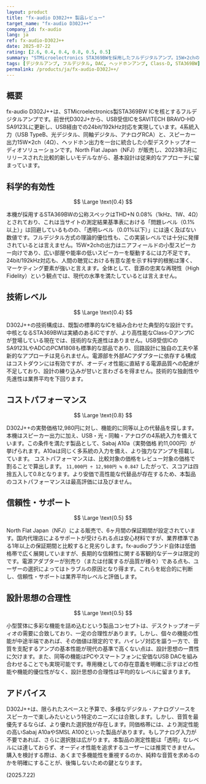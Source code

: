```yaml
---
layout: product
title: "fx-audio D302J++ 製品レビュー"
target_name: "fx-audio D302J++"
company_id: fx-audio
lang: ja
ref: fx-audio-D302J++
date: 2025-07-22
rating: [2.6, 0.4, 0.4, 0.8, 0.5, 0.5]
summary: "STMicroelectronics STA369BWを採用したフルデジタルアンプ。15W×2chの出力で、4系統入力（USB/光/同軸/アナログ）を備えるが、測定性能では現代基準に劣り、技術的優位性も限定的。"
tags: [デジタルアンプ, フルデジタル, DAC, ヘッドホンアンプ, Class-D, STA369BW]
permalink: /products/ja/fx-audio-D302J++/
---
```


## 概要

fx-audio D302J++は、STMicroelectronics製STA369BW ICを核とするフルデジタルアンプです。前世代D302J+から、USB受信ICをSAVITECH BRAVO-HD SA9123Lに更新し、USB経由での24bit/192kHz対応を実現しています。4系統入力（USB TypeB、光デジタル、同軸デジタル、アナログRCA）と、スピーカー出力15W×2ch（4Ω）、ヘッドホン出力を一台に統合した小型デスクトップオーディオソリューションです。North Flat Japan（NFJ）が販売し、2023年3月にリリースされた比較的新しいモデルながら、基本設計は従来的なアプローチに留まっています。

## 科学的有効性

$$ \Large \text{0.4} $$

本機が採用するSTA369BWの公称スペックはTHD+N 0.08%（1kHz、1W、4Ω）とされており、これは当サイトの測定結果基準表における「問題レベル（0.1%以上）」は回避しているものの、「透明レベル（0.01%以下）」には遠く及ばない数値です。フルデジタル方式の理論的優位性も、この実装レベルでは十分に発揮されているとは言えません。15W×2chの出力はニアフィールドの小型スピーカー向けであり、広い部屋や能率の低いスピーカーを駆動するには力不足です。24bit/192kHz対応も、人間の聴覚における有意な差を示す科学的根拠は薄く、マーケティング要素が強いと言えます。全体として、音源の忠実な再現性（High Fidelity）という観点では、現代の水準を満たしているとは言えません。

## 技術レベル

$$ \Large \text{0.4} $$

D302J++の技術構成は、既製の標準的なICを組み合わせた典型的な設計です。中核となるSTA369BWは実績のあるICですが、より高性能なClass-DアンプICが登場している現在では、技術的な先進性はありません。USB受信ICのSA9123LやADCのPCM1808も標準的な部品であり、回路設計に独自の工夫や革新的なアプローチは見られません。電源部を外部ACアダプターに依存する構成はコストダウンには有効ですが、オーディオ性能に直結する電源品質への配慮が不足しており、設計の練り込みが甘いと言わざるを得ません。技術的な独創性や先進性は業界平均を下回ります。

## コストパフォーマンス

$$ \Large \text{0.8} $$

D302J++の実勢価格12,980円に対し、機能的に同等以上の代替品を探します。本機はスピーカー出力に加え、USB・光・同軸・アナログの4系統入力を備えています。この条件を満たす製品として、Sabaj A10a（実勢価格 約11,000円）が挙げられます。A10aは同じく多系統の入力を備え、より強力なアンプを搭載しています。
コストパフォーマンスは、比較対象の価格をレビュー対象の価格で割ることで算出します。
`11,000円 ÷ 12,980円 ≒ 0.847`
したがって、スコアは四捨五入して0.8となります。より安価で高性能な代替品が存在するため、本製品のコストパフォーマンスは最高評価には及びません。

## 信頼性・サポート

$$ \Large \text{0.5} $$

North Flat Japan（NFJ）による販売で、6ヶ月間の保証期間が設定されています。国内代理店によるサポートが受けられる点は安心材料ですが、業界標準である1年以上の保証期間と比較すると見劣りします。fx-audioブランド自体は低価格帯で広く展開していますが、長期的な信頼性に関する客観的なデータは限定的です。電源アダプターが別売り（または付属するが品質が様々）である点も、ユーザーの選択によってはトラブルの原因となり得ます。これらを総合的に判断し、信頼性・サポートは業界平均レベルと評価します。

## 設計思想の合理性

$$ \Large \text{0.5} $$

小型筐体に多彩な機能を詰め込むという製品コンセプトは、デスクトップオーディオの需要に合致しており、一定の合理性があります。しかし、個々の機能の性能が中途半端であれば、その価値は限定的です。ハイレゾ対応を謳う一方で、音質を支配するアンプの基本性能が現代の基準で高くない点は、設計思想の一貫性に欠けます。また、同等の機能はPCやスマートフォンに安価なUSB DACを組み合わせることでも実現可能です。専用機としての存在意義を明確に示すほどの性能や機能的優位性がなく、設計思想の合理性は平均的なレベルに留まります。

## アドバイス

D302J++は、限られたスペースと予算で、多様なデジタル・アナログソースをスピーカーで楽しみたいという特定のニーズには合致します。しかし、音質を最優先するならば、より優れた選択肢が存在します。同価格帯には、より測定性能の高いSabaj A10aやSMSL A100といった製品があります。もしアナログ入力が不要であれば、さらに選択肢は広がります。本製品の測定性能は「透明」なレベルには達しておらず、オーディオ性能を追求するユーザーには推奨できません。購入を検討する際は、あくまで多機能性を重視するのか、純粋な音質を求めるのかを明確にすることが、後悔しないための鍵となります。

(2025.7.22)
